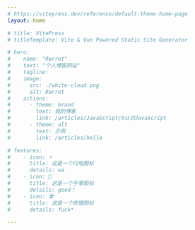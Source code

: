 ```yaml
---
# https://vitepress.dev/reference/default-theme-home-page
layout: home

# title: VitePress
# titleTemplate: Vite & Vue Powered Static Site Generator

# hero:
#    name: "Rarrot"
#    text: "个人博客网站"
#    tagline: 
#    image:
#      src: ./white-cloud.png
#      alt: Rarrot
#    actions:
#      - theme: brand
#        text: 我的博客
#        link: /articles/JavaScript/0认识JavaScript
#      - theme: alt
#        text: 示例
#        link: /articles/hello

# features:
#    - icon: ⚡️
#      title: 这是一个闪电图标
#      details: wa
#    - icon: 🖖
#      title: 这是一个手掌图标
#      details: good！
#    - icon: 🛠️
#      title: 这是一个修理图标
#      details: fuck*

---
```

<script setup>
// import videos from './.vitepress/theme/components/homeVideo.vue'
import imgs from './.vitepress/theme/components/homeImg.vue'

</script>

<!-- <videos /> -->

<imgs />
